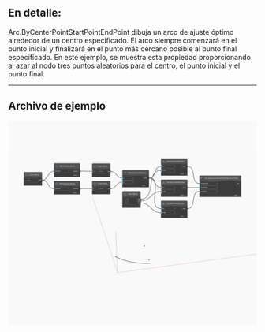 ## En detalle:
Arc.ByCenterPointStartPointEndPoint dibuja un arco de ajuste óptimo alrededor de un centro especificado. El arco siempre comenzará en el punto inicial y finalizará en el punto más cercano posible al punto final especificado. En este ejemplo, se muestra esta propiedad proporcionando al azar al nodo tres puntos aleatorios para el centro, el punto inicial y el punto final.
___
## Archivo de ejemplo

![ByCenterPointStartPointEndPoint](./Autodesk.DesignScript.Geometry.Arc.ByCenterPointStartPointEndPoint_img.jpg)

